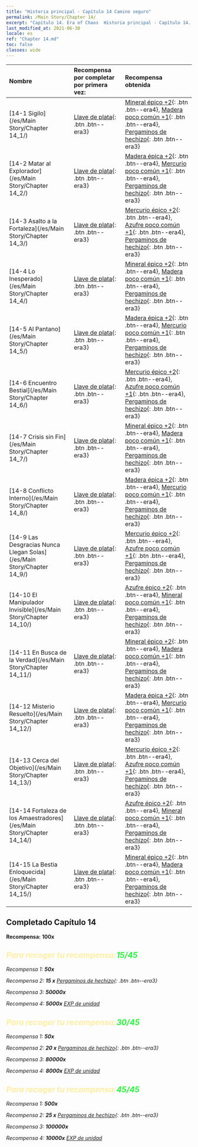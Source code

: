 ```yaml
---
title: "Historia principal - Capítulo 14 Camino seguro"
permalink: /Main Story/Chapter 14/
excerpt: "Capítulo 14. Era of Chaos  Historia principal - Capítulo 14. Camino seguro"
last_modified_at: 2021-06-30
locale: es
ref: "Chapter 14.md"
toc: false
classes: wide
---
```


  | Nombre |  Recompensa por completar por primera vez: | Recompensa obtenida |
  |:------------|:------------|:------------| 
  | [14-1 Sigilo](/es/Main Story/Chapter 14_1/) | [Llave de plata](/ItemsES/con_693/){: .btn .btn--era3} | [Mineral épico +2](/ItemsES/mat_47/){: .btn .btn--era4}, [Madera poco común +1](/ItemsES/mat_41/){: .btn .btn--era4}, [Pergaminos de hechizo](/ItemsES/con_694/){: .btn .btn--era3} |
  | [14-2 Matar al Explorador](/es/Main Story/Chapter 14_2/) | [Llave de plata](/ItemsES/con_693/){: .btn .btn--era3} | [Madera épica +2](/ItemsES/mat_48/){: .btn .btn--era4}, [Mercurio poco común +1](/ItemsES/mat_42/){: .btn .btn--era4}, [Pergaminos de hechizo](/ItemsES/con_694/){: .btn .btn--era3} |
  | [14-3 Asalto a la Fortaleza](/es/Main Story/Chapter 14_3/) | [Llave de plata](/ItemsES/con_693/){: .btn .btn--era3} | [Mercurio épico +2](/ItemsES/mat_49/){: .btn .btn--era4}, [Azufre poco común +1](/ItemsES/mat_43/){: .btn .btn--era4}, [Pergaminos de hechizo](/ItemsES/con_694/){: .btn .btn--era3} |
  | [14-4 Lo Inesperado](/es/Main Story/Chapter 14_4/) | [Llave de plata](/ItemsES/con_693/){: .btn .btn--era3} | [Mineral épico +2](/ItemsES/mat_47/){: .btn .btn--era4}, [Madera poco común +1](/ItemsES/mat_41/){: .btn .btn--era4}, [Pergaminos de hechizo](/ItemsES/con_694/){: .btn .btn--era3} |
  | [14-5 Al Pantano](/es/Main Story/Chapter 14_5/) | [Llave de plata](/ItemsES/con_693/){: .btn .btn--era3} | [Madera épica +2](/ItemsES/mat_48/){: .btn .btn--era4}, [Mercurio poco común +1](/ItemsES/mat_42/){: .btn .btn--era4}, [Pergaminos de hechizo](/ItemsES/con_694/){: .btn .btn--era3} |
  | [14-6 Encuentro Bestial](/es/Main Story/Chapter 14_6/) | [Llave de plata](/ItemsES/con_693/){: .btn .btn--era3} | [Mercurio épico +2](/ItemsES/mat_49/){: .btn .btn--era4}, [Azufre poco común +1](/ItemsES/mat_43/){: .btn .btn--era4}, [Pergaminos de hechizo](/ItemsES/con_694/){: .btn .btn--era3} |
  | [14-7 Crisis sin Fin](/es/Main Story/Chapter 14_7/) | [Llave de plata](/ItemsES/con_693/){: .btn .btn--era3} | [Mineral épico +2](/ItemsES/mat_47/){: .btn .btn--era4}, [Madera poco común +1](/ItemsES/mat_41/){: .btn .btn--era4}, [Pergaminos de hechizo](/ItemsES/con_694/){: .btn .btn--era3} |
  | [14-8 Conflicto Interno](/es/Main Story/Chapter 14_8/) | [Llave de plata](/ItemsES/con_693/){: .btn .btn--era3} | [Madera épica +2](/ItemsES/mat_48/){: .btn .btn--era4}, [Mercurio poco común +1](/ItemsES/mat_42/){: .btn .btn--era4}, [Pergaminos de hechizo](/ItemsES/con_694/){: .btn .btn--era3} |
  | [14-9 Las Desgracias Nunca Llegan Solas](/es/Main Story/Chapter 14_9/) | [Llave de plata](/ItemsES/con_693/){: .btn .btn--era3} | [Mercurio épico +2](/ItemsES/mat_49/){: .btn .btn--era4}, [Azufre poco común +1](/ItemsES/mat_43/){: .btn .btn--era4}, [Pergaminos de hechizo](/ItemsES/con_694/){: .btn .btn--era3} |
  | [14-10 El Manipulador Invisible](/es/Main Story/Chapter 14_10/) | [Llave de plata](/ItemsES/con_693/){: .btn .btn--era3} | [Azufre épico +2](/ItemsES/mat_50/){: .btn .btn--era4}, [Mineral poco común +1](/ItemsES/mat_40/){: .btn .btn--era4}, [Pergaminos de hechizo](/ItemsES/con_694/){: .btn .btn--era3} |
  | [14-11 En Busca de la Verdad](/es/Main Story/Chapter 14_11/) | [Llave de plata](/ItemsES/con_693/){: .btn .btn--era3} | [Mineral épico +2](/ItemsES/mat_47/){: .btn .btn--era4}, [Madera poco común +1](/ItemsES/mat_41/){: .btn .btn--era4}, [Pergaminos de hechizo](/ItemsES/con_694/){: .btn .btn--era3} |
  | [14-12 Misterio Resuelto](/es/Main Story/Chapter 14_12/) | [Llave de plata](/ItemsES/con_693/){: .btn .btn--era3} | [Madera épica +2](/ItemsES/mat_48/){: .btn .btn--era4}, [Mercurio poco común +1](/ItemsES/mat_42/){: .btn .btn--era4}, [Pergaminos de hechizo](/ItemsES/con_694/){: .btn .btn--era3} |
  | [14-13 Cerca del Objetivo](/es/Main Story/Chapter 14_13/) | [Llave de plata](/ItemsES/con_693/){: .btn .btn--era3} | [Mercurio épico +2](/ItemsES/mat_49/){: .btn .btn--era4}, [Azufre poco común +1](/ItemsES/mat_43/){: .btn .btn--era4}, [Pergaminos de hechizo](/ItemsES/con_694/){: .btn .btn--era3} |
  | [14-14 Fortaleza de los Amaestradores](/es/Main Story/Chapter 14_14/) | [Llave de plata](/ItemsES/con_693/){: .btn .btn--era3} | [Azufre épico +2](/ItemsES/mat_50/){: .btn .btn--era4}, [Mineral poco común +1](/ItemsES/mat_40/){: .btn .btn--era4}, [Pergaminos de hechizo](/ItemsES/con_694/){: .btn .btn--era3} |
  | [14-15 La Bestia Enloquecida](/es/Main Story/Chapter 14_15/) | [Llave de plata](/ItemsES/con_693/){: .btn .btn--era3} | [Mineral épico +2](/ItemsES/mat_47/){: .btn .btn--era4}, [Madera poco común +1](/ItemsES/mat_41/){: .btn .btn--era4}, [Pergaminos de hechizo](/ItemsES/con_694/){: .btn .btn--era3} |


## Completado Capítulo 14

 **Recompensa:**  **100x** <i class="fas fa-gem"/>



## <span style="color: #ffeea0">Para recoger tu recompensa:</span><span style="color: #27f73a">15/45</span>

 Recompensa 1:  **50x** <i class="fas fa-gem"/>

 Recompensa 2: **15 x** [Pergaminos de hechizo](/ItemsES/con_694/){: .btn .btn--era3}

 Recompensa 3:  **50000x** <i class="fas fa-coins"/>

 Recompensa 4:  **5000x** [EXP de unidad](/ItemsES/con_902/)



## <span style="color: #ffeea0">Para recoger tu recompensa:</span><span style="color: #27f73a">30/45</span>

 Recompensa 1:  **50x** <i class="fas fa-gem"/>

 Recompensa 2: **20 x** [Pergaminos de hechizo](/ItemsES/con_694/){: .btn .btn--era3}

 Recompensa 3:  **80000x** <i class="fas fa-coins"/>

 Recompensa 4:  **8000x** [EXP de unidad](/ItemsES/con_902/)



## <span style="color: #ffeea0">Para recoger tu recompensa:</span><span style="color: #27f73a">45/45</span>

 Recompensa 1:  **500x** <i class="fas fa-gem"/>

 Recompensa 2: **25 x** [Pergaminos de hechizo](/ItemsES/con_694/){: .btn .btn--era3}

 Recompensa 3:  **100000x** <i class="fas fa-coins"/>

 Recompensa 4:  **10000x** [EXP de unidad](/ItemsES/con_902/)

